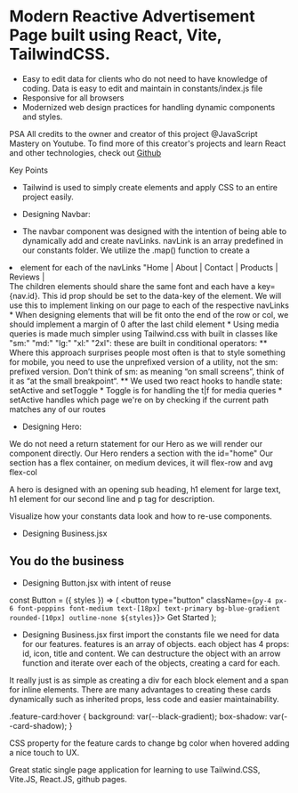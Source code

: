 # Modern Reactive Advertisement Page built using React, Vite, TailwindCSS. 

* Easy to edit data for clients who do not need to have knowledge of coding. Data is easy to edit and maintain in
constants/index.js file
* Responsive for all browsers
* Modernized web design practices for handling dynamic components and styles. 

PSA 
All credits to the owner and creator of this project @JavaScript Mastery on Youtube. To find more of this creator's projects and learn React and other technologies, check out <a href="https://github.com/adrianhajdin!">Github</a>

Key Points

* Tailwind is used to simply create elements and apply CSS to an entire project easily. 

* Designing Navbar: 
- The navbar component was designed with the intention of being able to dynamically add and create navLinks. navLink is an array predefined in our constants folder. We utilize the .map() function to create a 
<li> element for each of the navLinks "Home | About | Contact | Products | Reviews | </li> 
The children elements should share the same font and each have a key={nav.id}. This id prop should be set to the data-key of the element. We will use this to implement linking on our page to each of the respective navLinks 
* When designing elements that will be fit onto the end of the row or col, we should implement a margin of 0 after the last child element 
* Using media queries is made much simpler using Tailwind.css with built in classes like "sm:" "md:" "lg:" "xl:" "2xl": 
these are built in conditional operators: 
** Where this approach surprises people most often is that to style something for mobile, you need to use the unprefixed version of a utility, not the sm: prefixed version. Don’t think of sm: as meaning “on small screens”, think of it as “at the small breakpoint“. **
We used two react hooks to handle state: setActive and setToggle 
* Toggle is for handling the t|f for media queries 
* setActive handles which page we're on by checking if the current path matches any of our routes

* Designing Hero: 

We do not need a return statement for our Hero as we will render our component directly. 
Our Hero renders a section with the id="home" 
Our section has a flex container, on medium devices, it will flex-row and avg 
flex-col

A hero is designed with an opening sub heading, h1 element for large text, 
h1 element for our second line and p tag for description. 

Visualize how your constants data look and how  to re-use components.

* Designing Business.jsx
<section>
    <div className={layout.sectionInfo}>
            <h2 className={styles.heading2}> You do the business    
</section>

* Designing Button.jsx with intent of reuse

const Button = ({ styles }) => (
  <button type="button" className={`py-4 px-6 font-poppins font-medium text-[18px] text-primary bg-blue-gradient rounded-[10px] outline-none ${styles}`}>
    Get Started
  </button>
);

* Designing Business.jsx
first import the constants file we need for data for our features.
features is an array of objects. each object has 4 props: 
id, icon, title and content. 
We can destructure the object with an arrow function and iterate over each of the objects, creating a card for each. 

It really just is as simple as creating a div for each block element and a span for inline elements. There are many advantages to creating these cards dynamically such as inherited props, less code and easier maintainability. 

.feature-card:hover {
  background: var(--black-gradient);
  box-shadow: var(--card-shadow);
}

CSS property for the feature cards to change bg color when hovered adding a nice touch to UX.

Great static single page application for learning to use Tailwind.CSS, Vite.JS, React.JS, github pages.  